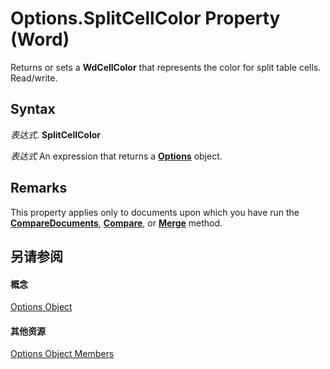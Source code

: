 
# Options.SplitCellColor Property (Word)

Returns or sets a  **WdCellColor** that represents the color for split table cells. Read/write.


## Syntax

 _表达式_. **SplitCellColor**

 _表达式_ An expression that returns a **[Options](873b7b99-3fe1-fd89-9ece-a9355cb827dc.md)** object.


## Remarks

This property applies only to documents upon which you have run the  **[CompareDocuments](511c811f-3f2b-9b93-f339-32324569a765.md)**, **[Compare](2715f719-d141-c60c-8956-64aa3a58e268.md)**, or **[Merge](e7ab537d-dfd3-177b-722a-6fe693c158d8.md)** method.


## 另请参阅


#### 概念


[Options Object](873b7b99-3fe1-fd89-9ece-a9355cb827dc.md)
#### 其他资源


[Options Object Members](http://msdn.microsoft.com/library/76cd9dfe-6bbb-4c3d-0bfc-79a62bedd15e%28Office.15%29.aspx)